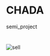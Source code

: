 # CHADA
semi_project


#
![sell](https://github.com/shin4sjh/CHADA/assets/135290550/905ff338-33c7-498c-b5ac-1d90b59e064f)

